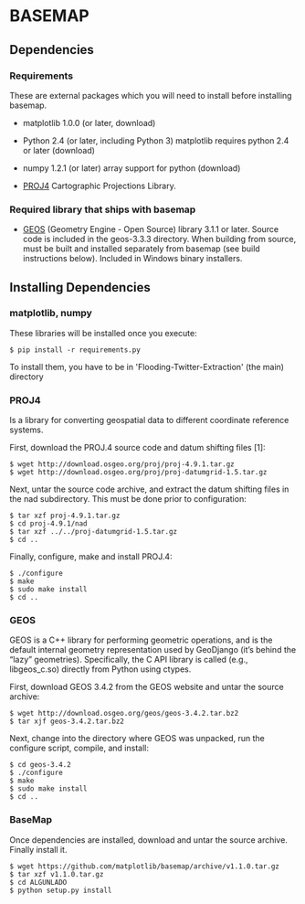 # BASEMAP

## Dependencies

### **Requirements**

These are external packages which you will need to install before installing basemap.

- matplotlib 1.0.0 (or later, download)

- Python 2.4 (or later, including Python 3)
    matplotlib requires python 2.4 or later (download)

- numpy 1.2.1 (or later)
    array support for python (download)

- [PROJ4](http://proj4.org)  Cartographic Projections Library.


### Required library that ships with basemap

- [GEOS](http://trac.osgeo.org/geos/) (Geometry Engine - Open Source) library 3.1.1 or later.
    Source code is included in the geos-3.3.3 directory. When building from source, must be built and installed separately from basemap (see build instructions below). Included in Windows binary installers.


## Installing Dependencies

### **matplotlib**, **numpy**

These libraries will be installed once you execute:
```
$ pip install -r requirements.py
```
To install them, you have to be in 'Flooding-Twitter-Extraction' (the main)
directory

### **PROJ4**

Is a library for converting geospatial data to different coordinate reference systems.

First, download the PROJ.4 source code and datum shifting files [1]:

```
$ wget http://download.osgeo.org/proj/proj-4.9.1.tar.gz
$ wget http://download.osgeo.org/proj/proj-datumgrid-1.5.tar.gz
```

Next, untar the source code archive, and extract the datum shifting files in the nad subdirectory. This must be done prior to configuration:

```
$ tar xzf proj-4.9.1.tar.gz
$ cd proj-4.9.1/nad
$ tar xzf ../../proj-datumgrid-1.5.tar.gz
$ cd ..
```

Finally, configure, make and install PROJ.4:
```
$ ./configure
$ make
$ sudo make install
$ cd ..
```

### **GEOS**

GEOS is a C++ library for performing geometric operations, and is the default internal geometry representation used by GeoDjango (it’s behind the “lazy” geometries). Specifically, the C API library is called (e.g., libgeos_c.so) directly from Python using ctypes.

First, download GEOS 3.4.2 from the GEOS website and untar the source archive:

```
$ wget http://download.osgeo.org/geos/geos-3.4.2.tar.bz2
$ tar xjf geos-3.4.2.tar.bz2
```
Next, change into the directory where GEOS was unpacked, run the configure script, compile, and install:
```
$ cd geos-3.4.2
$ ./configure
$ make
$ sudo make install
$ cd ..
```

### BaseMap

Once dependencies are installed, download and untar the source archive. Finally
install it.
```
$ wget https://github.com/matplotlib/basemap/archive/v1.1.0.tar.gz
$ tar xzf v1.1.0.tar.gz
$ cd ALGUNLADO
$ python setup.py install
```
